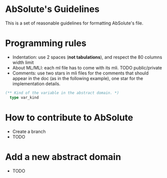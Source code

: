# AbSolute's Guidelines

This is a set of reasonable guidelines for formatting AbSolute's file.

# Programming rules
* Indentation: use 2 spaces (__not tabulations__), and respect the 80 columns width limit
* About ML/MLI: each ml file has to come with its mli. TODO public/private
* Comments: use two stars in mli files for the comments that should appear in the doc (as in the following example), one star for the implementation details.
```OCaml
(** Kind of the variable in the abstract domain. *)
  type var_kind 
  ```
# How to contribute to AbSolute
* Create a branch
* TODO

# Add a new abstract domain
* TODO
